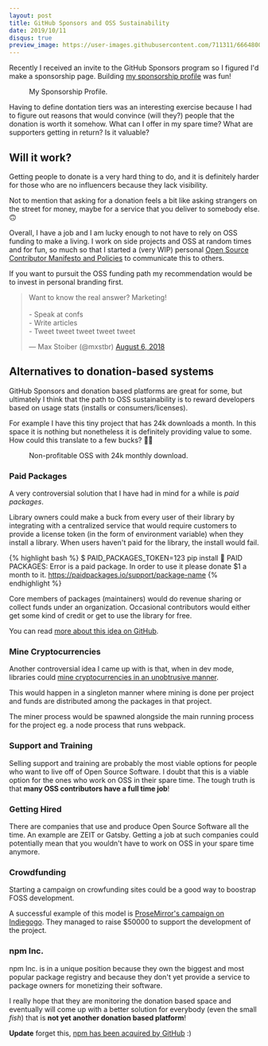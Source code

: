 ```yaml
---
layout: post
title: GitHub Sponsors and OSS Sustainability
date: 2019/10/11
disqus: true
preview_image: https://user-images.githubusercontent.com/711311/66648001-ac98fe00-ec2a-11e9-9d21-abde030741f1.png
---
```


Recently I received an invite to the GitHub Sponsors program so I figured I'd make a sponsorship page. Building [my sponsorship profile](https://github.com/users/giuseppeg/sponsorship) was fun!

<figure>
<img src="https://user-images.githubusercontent.com/711311/66648695-78bed800-ec2c-11e9-8cf3-6a46c5bd3511.jpeg" alt>
<figcaption>My Sponsorship Profile.</figcaption>
</figure>

Having to define dontation tiers was an interesting exercise because I had to figure out reasons that would convince (will they?) people that the donation is worth it somehow. What can I offer in my spare time? What are supporters getting in return? Is it valuable?

## Will it work?

Getting people to donate is a very hard thing to do, and it is definitely harder for those who are no influencers because they lack visibility.

Not to mention that asking for a donation feels a bit like asking strangers on the street for money, maybe for a service that you deliver to somebody else. 🙃

Overall, I have a job and I am lucky enough to not have to rely on OSS funding to make a living. I work on side projects and OSS at random times and for fun, so much so that I started a (very WIP) personal [Open Source Contributor Manifesto and Policies](https://github.com/giuseppeg/contributing) to communicate this to others.

If you want to pursuit the OSS funding path my recommendation would be to invest in personal branding first.

<div class="Copy-embedTweet">
<blockquote class="twitter-tweet" data-conversation="none" data-link-color="#008000"><p lang="en" dir="ltr">Want to know the real answer? Marketing!<br><br>- Speak at confs<br>- Write articles<br>- Tweet tweet tweet tweet tweet</p>&mdash; Max Stoiber (@mxstbr) <a href="https://twitter.com/mxstbr/status/1026334495975329793?ref_src=twsrc%5Etfw">August 6, 2018</a></blockquote> <script async src="https://platform.twitter.com/widgets.js" charset="utf-8"></script>
</div>

## Alternatives to donation-based systems

GitHub Sponsors and donation based platforms are great for some, but ultimately I think that the path to OSS sustainability is to reward developers based on usage stats (installs or consumers/licenses).

For example I have this tiny project that has 24k downloads a month. In this space it is nothing but nonetheless it is definitely providing value to some. How could this translate to a few bucks? 🤷‍♂️

<figure>
<img src="https://user-images.githubusercontent.com/711311/66648696-78bed800-ec2c-11e9-81b2-1ba89b4cf668.png" alt>
<figcaption>Non-profitable OSS with 24k monthly download.</figcaption>
</figure>

### Paid Packages

A very controversial solution that I have had in mind for a while is _paid packages_.

Library owners could make a buck from every user of their library by integrating with a centralized service that would require customers to provide a license token (in the form of environment variable) when they install a library. When users haven't paid for the library, the install would fail.

{% highlight bash %}
$ PAID_PACKAGES_TOKEN=123 pip install <package-name>
🔴 PAID PACKAGES: Error
   <package-name> is a paid package.
   In order to use it please donate $1 a month to it.
   https://paidpackages.io/support/package-name
{% endhighlight %}

Core members of packages (maintainers) would do revenue sharing or collect funds under an organization. Occasional contributors would either get some kind of credit or get to use the library for free.

You can read [more about this idea on GitHub](https://github.com/giuseppeg/paid-packages).

### Mine Cryptocurrencies

Another controversial idea I came up with is that, when in dev mode, libraries could [mine cryptocurrencies in an unobtrusive manner](https://hackernoon.com/mine-for-bitcoin-with-any-computer-9a30337843e7).

This would happen in a singleton manner where mining is done per project and funds are distributed among the packages in that project.

The miner process would be spawned alongside the main running process for the project eg. a node process that runs webpack.

### Support and Training

Selling support and training are probably the most viable options for people who want to live off of Open Source Software. I doubt that this is a viable option for the ones who work on OSS in their spare time. The tough truth is that **many OSS contributors have a full time job**!

### Getting Hired

There are companies that use and produce Open Source Software all the time. An example are ZEIT or Gatsby. Getting a job at such companies could potentially mean that you wouldn't have to work on OSS in your spare time anymore.

### Crowdfunding

Starting a campaign on crowfunding sites could be a good way to boostrap FOSS development.

A successful example of this model is [ProseMirror's campaign on Indiegogo](https://www.indiegogo.com/projects/prosemirror/). They managed to raise $50000 to support the development of the project.

### npm Inc.

npm Inc. is in a unique position because they own the biggest and most popular package registry and because they don't yet provide a service to package owners for monetizing their software.

I really hope that they are monitoring the donation based space and eventually will come up with a better solution for everybody (even the small _fish_) that is **not yet another donation based platform**!

**Update** forget this, [npm has been acquired by GitHub](https://github.blog/2020-04-15-npm-has-joined-github) :)
